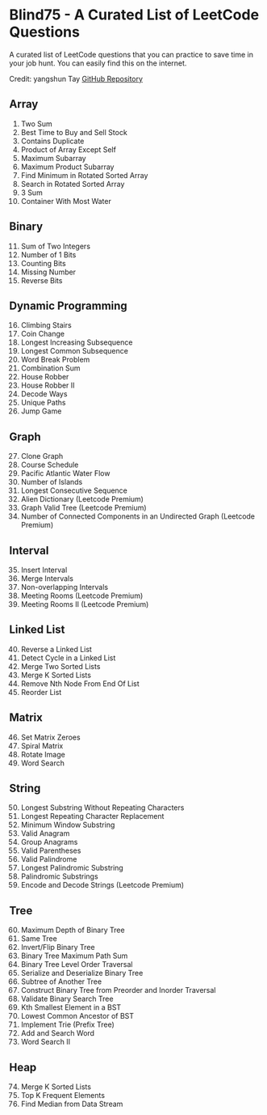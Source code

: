 # Blind75 - A Curated List of LeetCode Questions

A curated list of LeetCode questions that you can practice to save time in your job hunt. You can easily find this on the internet.

Credit: yangshun Tay
[GitHub Repository](https://github.com/yangshun)

## Array
1. Two Sum
2. Best Time to Buy and Sell Stock
3. Contains Duplicate
4. Product of Array Except Self
5. Maximum Subarray
6. Maximum Product Subarray
7. Find Minimum in Rotated Sorted Array
8. Search in Rotated Sorted Array
9. 3 Sum
10. Container With Most Water

## Binary
11. Sum of Two Integers
12. Number of 1 Bits
13. Counting Bits
14. Missing Number
15. Reverse Bits

## Dynamic Programming
16. Climbing Stairs
17. Coin Change
18. Longest Increasing Subsequence
19. Longest Common Subsequence
20. Word Break Problem
21. Combination Sum
22. House Robber
23. House Robber II
24. Decode Ways
25. Unique Paths
26. Jump Game

## Graph
27. Clone Graph
28. Course Schedule
29. Pacific Atlantic Water Flow
30. Number of Islands
31. Longest Consecutive Sequence
32. Alien Dictionary (Leetcode Premium)
33. Graph Valid Tree (Leetcode Premium)
34. Number of Connected Components in an Undirected Graph (Leetcode Premium)

## Interval
35. Insert Interval
36. Merge Intervals
37. Non-overlapping Intervals
38. Meeting Rooms (Leetcode Premium)
39. Meeting Rooms II (Leetcode Premium)

## Linked List
40. Reverse a Linked List
41. Detect Cycle in a Linked List
42. Merge Two Sorted Lists
43. Merge K Sorted Lists
44. Remove Nth Node From End Of List
45. Reorder List

## Matrix
46. Set Matrix Zeroes
47. Spiral Matrix
48. Rotate Image
49. Word Search

## String
50. Longest Substring Without Repeating Characters
51. Longest Repeating Character Replacement
52. Minimum Window Substring
53. Valid Anagram
54. Group Anagrams
55. Valid Parentheses
56. Valid Palindrome
57. Longest Palindromic Substring
58. Palindromic Substrings
59. Encode and Decode Strings (Leetcode Premium)

## Tree
60. Maximum Depth of Binary Tree
61. Same Tree
62. Invert/Flip Binary Tree
63. Binary Tree Maximum Path Sum
64. Binary Tree Level Order Traversal
65. Serialize and Deserialize Binary Tree
66. Subtree of Another Tree
67. Construct Binary Tree from Preorder and Inorder Traversal
68. Validate Binary Search Tree
69. Kth Smallest Element in a BST
70. Lowest Common Ancestor of BST
71. Implement Trie (Prefix Tree)
72. Add and Search Word
73. Word Search II

## Heap
74. Merge K Sorted Lists
75. Top K Frequent Elements
76. Find Median from Data Stream
